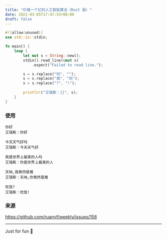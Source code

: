 ```yaml
---
title: "价值一个亿的人工智能算法（Rust 版）"
date: 2021-03-05T17:47:53+08:00
draft: false
---
```


```Rust 
#![allow(unused)]
use std::io::stdin;

fn main() {
    loop {
        let mut s = String::new();
        stdin().read_line(&mut s)
            .expect("Failed to read line.");

        s = s.replace("吗", "");
        s = s.replace("我", "你");
        s = s.replace("?", "!");
        
        println!("艾瑞斯：{}", s);
    }
}
```

### 使用

```
你好
艾瑞斯：你好

今天天气好吗
艾瑞斯：今天天气好

我是世界上最美的人吗
艾瑞斯：你是世界上最美的人

天呐,我竟然是猪 
艾瑞斯：天呐,你竟然是猪

吃饭?
艾瑞斯：吃饭!
```

### 来源

https://github.com/ruanyf/weekly/issues/158


---

Just for fun 🤣

